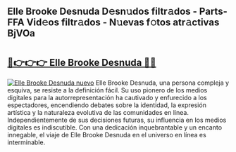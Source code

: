 ## Elle Brooke Desnuda D𝚎sn𝚞dos filtr𝚊dos - Parts-FFA Vid𝚎os filtr𝚊dos - N𝚞evas f𝚘tos atr𝚊ctivas BjVOa

# <h2><a href="http://mb1i2o7.tromn.icu/?c=Elle+Brooke+Desnuda">🔗👉👉👉 Elle Brooke Desnuda 🔗🔗</a></h2>

[![Elle Brooke Desnuda nuevo](https://i.imgur.com/pEAQMta.gif)](http://mb1i2o7.tromn.icu/?c=Elle+Brooke+Desnuda)
Elle Brooke Desnuda, una persona compleja y esquiva, se resiste a la definición fácil. Su uso pionero de los medios digitales para la autorrepresentación ha cautivado y enfurecido a los espectadores, encendiendo debates sobre la identidad, la expresión artística y la naturaleza evolutiva de las comunidades en línea. Independientemente de sus decisiones futuras, su influencia en los medios digitales es indiscutible. Con una dedicación inquebrantable y un encanto innegable, el viaje de Elle Brooke Desnuda en el universo en línea es interminable.
